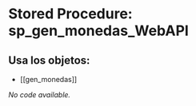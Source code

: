 # Stored Procedure: sp_gen_monedas_WebAPI

## Usa los objetos:
- [[gen_monedas]]

*No code available.*
